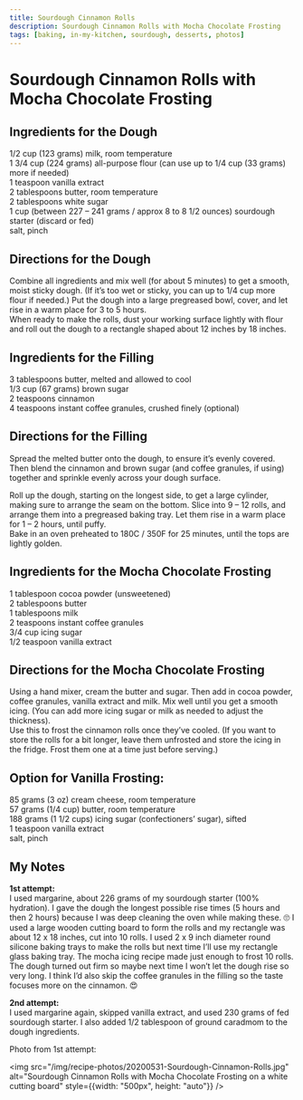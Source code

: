 ```yaml
---
title: Sourdough Cinnamon Rolls
description: Sourdough Cinnamon Rolls with Mocha Chocolate Frosting
tags: [baking, in-my-kitchen, sourdough, desserts, photos]
---
```


# Sourdough Cinnamon Rolls with Mocha Chocolate Frosting

## Ingredients for the Dough
1/2 cup (123 grams) milk, room temperature  
1 3/4 cup (224 grams) all-purpose flour (can use up to 1/4 cup (33 grams) more if needed)  
1 teaspoon vanilla extract  
2 tablespoons butter, room temperature  
2 tablespoons white sugar  
1 cup (between 227 – 241 grams / approx 8 to 8 1/2 ounces) sourdough starter (discard or fed)  
salt, pinch

## Directions for the Dough
Combine all ingredients and mix well (for about 5 minutes) to get a smooth, moist sticky dough. (If it’s too wet or sticky, you can up to 1/4 cup more flour if needed.)
Put the dough into a large pregreased bowl, cover, and let rise in a warm place for 3 to 5 hours.  
When ready to make the rolls, dust your working surface lightly with flour and roll out the dough to a rectangle shaped about 12 inches by 18 inches.

## Ingredients for the Filling
3 tablespoons butter, melted and allowed to cool  
1/3 cup (67 grams) brown sugar  
2 teaspoons cinnamon  
4 teaspoons instant coffee granules, crushed finely (optional)

## Directions for the Filling
Spread the melted butter onto the dough, to ensure it’s evenly covered. Then blend the cinnamon and brown sugar (and coffee granules, if using) together and sprinkle evenly across your dough surface.

Roll up the dough, starting on the longest side, to get a large cylinder, making sure to arrange the seam on the bottom. Slice into 9 – 12 rolls, and arrange them into a pregreased baking tray. Let them rise in a warm place for 1 – 2 hours, until puffy.  
Bake in an oven preheated to 180C / 350F for 25 minutes, until the tops are lightly golden.

## Ingredients for the Mocha Chocolate Frosting
1 tablespoon cocoa powder (unsweetened)  
2 tablespoons butter  
1 tablespoons milk  
2 teaspoons instant coffee granules  
3/4 cup icing sugar  
1/2 teaspoon vanilla extract

## Directions for the Mocha Chocolate Frosting
Using a hand mixer, cream the butter and sugar. Then add in cocoa powder, coffee granules, vanilla extract and milk. Mix well until you get a smooth icing. (You can add more icing sugar or milk as needed to adjust the thickness).  
Use this to frost the cinnamon rolls once they’ve cooled. (If you want to store the rolls for a bit longer, leave them unfrosted and store the icing in the fridge. Frost them one at a time just before serving.)

## Option for Vanilla Frosting:
85 grams (3 oz) cream cheese, room temperature  
57 grams (1/4 cup) butter, room temperature  
188 grams (1 1/2 cups) icing sugar (confectioners’ sugar), sifted  
1 teaspoon vanilla extract  
salt, pinch

## My Notes
**1st attempt:**  
I used margarine, about 226 grams of my sourdough starter (100% hydration). I gave the dough the longest possible rise times (5 hours and then 2 hours) because I was deep cleaning the oven while making these. 🙄 I used a large wooden cutting board to form the rolls and my rectangle was about 12 x 18 inches, cut into 10 rolls. I used 2 x 9 inch diameter round silicone baking trays to make the rolls but next time I’ll use my rectangle glass baking tray. The mocha icing recipe made just enough to frost 10 rolls. The dough turned out firm so maybe next time I won’t let the dough rise so very long. I think I’d also skip the coffee granules in the filling so the taste focuses more on the cinnamon. 😍

**2nd attempt:**  
I used margarine again, skipped vanilla extract, and used 230 grams of fed sourdough starter. I also added 1/2 tablespoon of ground caradmom to the dough ingredients.

Photo from 1st attempt:

<img src="/img/recipe-photos/20200531-Sourdough-Cinnamon-Rolls.jpg" alt="Sourdough Cinnamon Rolls with Mocha Chocolate Frosting on a white cutting board" style={{width: "500px", height: "auto"}} />